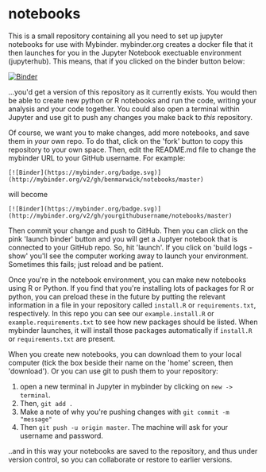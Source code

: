 # notebooks
This is a small repository containing all you need to set up jupyter notebooks for use with Mybinder. mybinder.org creates a docker file that it then launches for you in the Jupyter Notebook exectuable environment (jupyterhub). This means, that if you clicked on the binder button below:

[![Binder](https://mybinder.org/badge.svg)](http://mybinder.org/v2/gh/benmarwick/notebooks/master)

...you'd get a version of this repository as it currently exists. You would then be able to create new python or R notebooks and run the code, writing your analysis and your code together. You could also open a terminal within Jupyter and use git to push any changes you make back to _this_ repository.

Of course, we want you to make changes, add more notebooks, and save them in _your_ own repo. To do that, click on the 'fork' button to copy this repository to your own space. Then, edit the README.md file to change the mybinder URL to your GitHub username. For example:

`[![Binder](https://mybinder.org/badge.svg)](http://mybinder.org/v2/gh/benmarwick/notebooks/master)`

will become

`[![Binder](https://mybinder.org/badge.svg)](http://mybinder.org/v2/gh/yourgithubusername/notebooks/master)`

Then commit your change and push to GitHub. Then you can click on the pink 'launch binder' button and you will get a Juptyer notebook that is connected to your GitHub  repo.  So, hit 'launch'. If you click on 'build logs - show' you'll see the computer working away to launch your environment. Sometimes this fails; just reload and be patient.

Once you're in the notebook environment, you can make new notebooks using R or Python. If you find that you're installing lots of packages for R or python, you can preload these in the future by putting the relevant information in a file in your repository called `install.R` or `requirements.txt`, respectively. In this repo you can see our `example.install.R` or `example.requirements.txt` to see how new packages should be listed. When mybinder launches, it will install those packages automatically if `install.R` or `requirements.txt` are present.

When you create new notebooks, you can download them to your local computer (tick the box beside their name on the 'home' screen, then 'download'). Or you can use git to push them to your repository:

1. open a new terminal in Jupyter in mybinder by clicking on `new -> terminal`. 
2. Then, `git add .` 
3. Make a note of why you're pushing changes with `git commit -m "message"` 
4. Then `git push -u origin master`. The machine will ask for your username and password. 

..and in this way your notebooks are saved to the repository, and thus under version control, so you can collaborate or restore to earlier versions. 
